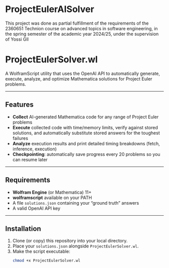 # ProjectEulerAISolver
This project was done as partial fulfillment of the requirements of the 2360651 Technion course on advanced topics in software engineering, in the spring semester of the academic year 2024/25, under the supervision of Yossi GIl
# ProjectEulerSolver.wl

A WolframScript utility that uses the OpenAI API to automatically generate, execute, analyze, and optimize Mathematica solutions for Project Euler problems.

---

## Features

- **Collect** AI-generated Mathematica code for any range of Project Euler problems  
- **Execute** collected code with time/memory limits, verify against stored solutions, and automatically substitute stored answers for the toughest failures  
- **Analyze** execution results and print detailed timing breakdowns (fetch, inference, execution)  
- **Checkpointing**: automatically save progress every 20 problems so you can resume later  

---

## Requirements

- **Wolfram Engine** (or Mathematica) 11+  
- **wolframscript** available on your PATH  
- A file `solutions.json` containing your “ground truth” answers  
- A valid OpenAI API key  

---

## Installation

1. Clone (or copy) this repository into your local directory.  
2. Place your `solutions.json` alongside `ProjectEulerSolver.wl`.  
3. Make the script executable:
   ```bash
   chmod +x ProjectEulerSolver.wl
